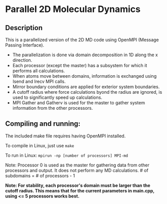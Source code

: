 # Parallel 2D Molecular Dynamics

## Description
This is a parallelized version of the 2D MD code using OpenMPI (Message Passing Interface).
* The parallelization is done via domain decomposition in 1D along the x direction. 
* Each processor (except the master) has a subsystem for which it performs all calculations. 
* When atoms move between domains, information is exchanged using Isend and Irecv MPI calls. 
* Mirror boundary conditions are applied for exterior system boundaries. 
* A cutoff radius where force calculations byond the radius are ignored, is used to significantly speed up calculations. 
* MPI Gather and Gatherv is used for the master to gather system information from the other processors.

## Compiling and running:

The included make file requires having OpenMPI installed.

To compile in Linux, just use `make`

To run in Linux: `mpirun -np [number of processors] MPI-md` 

Note: Processor 0 is used as the master for gathering data from other processors and output. It does not perform any MD calculations. # of subdomains = # of processors - 1 

**Note: For stability, each processor's domain must be larger than the cutoff radius. This means that for the current parameters in main.cpp, using <= 5 processors works best.**

